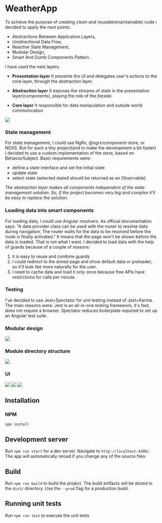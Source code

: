 # WeatherApp

To achieve the purpose of creating *clean and reusable*(maintainable) code i decided to apply the next points:
- Abstractions Between Application Layers,
- Unidirectional Data Flow,
- Reactive State Management,
- Modular Design,
- Smart And Dumb Components Pattern.

I have used the next layers: 
- **Presentation layer**
It presents the UI and delegates user's actions to the core layer, through the abstraction layer. 

- **Abstraction layer**
It exposes the streams of state in the presentation layer(components), playing the role of the *facade*.

- **Core layer**
It responsible for data manipulation and outside world communication

![](https://sketch.io/render/sk-a5399ba1b3188a6f088d25a46776a6b4.jpeg)

### State management
For state management, I could use NgRx, @ngrx/component-store, or NGXS. But for such a tiny project(and to make the development a bit faster) I decided to use a custom implementation of the store, based on BehaviorSubject. 
Basic requirements were:
- define a state interface and set the initial state
- update state
- select state (selected stated should be returned as an Observable)

*The abstraction layer makes all components independent of the state management solution. So, if the project becomes very big and complex it'll be easy to replace the solution.*

### Loading data into smart components
For loading data, I could use Angular resolvers.
As official documentation says: "A data provider class can be used with the router to resolve data during navigation. The router waits for the data to be resolved before the route is finally activated."
It means that the page won't be shown before the data is loaded. That is not what I want.
I decided to load data with the help of guards because of a couple of reasons:
1) it is easy to reuse and combine guards
2) I could redirect to the aimed page and show default data or preloader, so it'll look like more naturally for the user.
3) I need to cache data and load it only once because free APIs have restrictions for calls per minute.


### Testing
I've decided to use Jest+Spectator for unit testing instead of Jest+Karma.
The main reasons were:
Jest is an all-in-one testing framework, it's fast, does not require a browser.
Spectator reduces boilerplate required to set up an Angular test suite.

### Modular design

![](https://sketch.io/render/sk-08b490657328b5a06e18ea25a0a645cc.jpeg)

### Module directory structure

![](http://dl4.joxi.net/drive/2020/10/22/0028/0728/1864408/08/f3a9ff4381.jpg)

### UI

![](http://dl3.joxi.net/drive/2020/10/22/0028/0728/1864408/08/ffe95e597d.jpg)
![](http://dl4.joxi.net/drive/2020/10/22/0028/0728/1864408/08/ea749f52d7.jpg)
![](http://dl4.joxi.net/drive/2020/10/22/0028/0728/1864408/08/bac3186671.jpg)

## Installation

### NPM
`npm install`

## Development server

Run `npm run start` for a dev server. Navigate to `http://localhost:4200/`. The app will automatically reload if you change any of the source files.

## Build

Run `npm run build` to build the project. The build artifacts will be stored in the `dist/` directory. Use the `--prod` flag for a production build.

## Running unit tests

Run `npm run test` to execute the unit tests 

